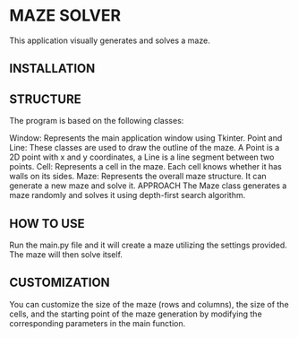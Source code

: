 # MAZE SOLVER
This application visually generates and solves a maze.

## INSTALLATION


## STRUCTURE
The program is based on the following classes:

Window: Represents the main application window using Tkinter.
Point and Line: These classes are used to draw the outline of the maze. A Point is a 2D point with x and y coordinates, a Line is a line segment between two points.
Cell: Represents a cell in the maze. Each cell knows whether it has walls on its sides.
Maze: Represents the overall maze structure. It can generate a new maze and solve it.
APPROACH
The Maze class generates a maze randomly and solves it using depth-first search algorithm.

## HOW TO USE
Run the main.py file and it will create a maze utilizing the settings provided. The maze will then solve itself.

## CUSTOMIZATION
You can customize the size of the maze (rows and columns), the size of the cells, and the starting point of the maze generation by modifying the corresponding parameters in the main function.